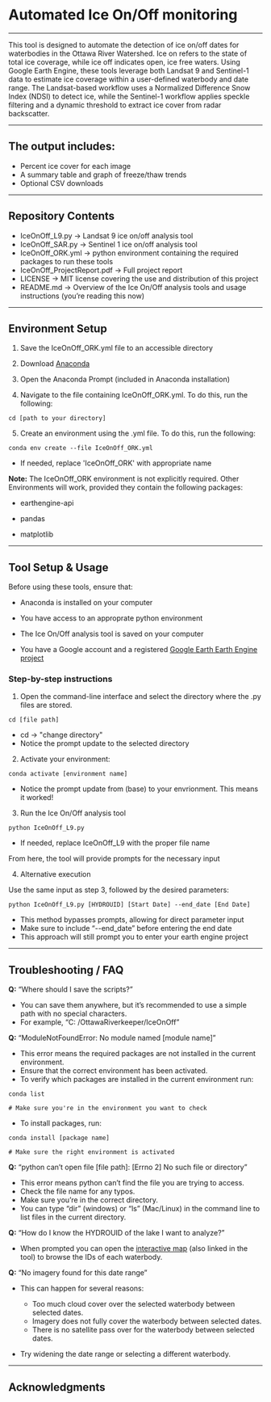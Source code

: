# Automated Ice On/Off monitoring
---

This tool is designed to automate the detection of ice on/off dates for waterbodies in the Ottawa River Watershed. Ice on refers to the state of total ice coverage, while ice off indicates open, ice free waters. 
Using Google Earth Engine, these tools leverage both Landsat 9 and Sentinel-1 data to estimate ice coverage within a user-defined waterbody and date range. The Landsat-based workflow uses a Normalized Difference Snow Index (NDSI) to detect ice, while the Sentinel-1 workflow applies speckle filtering and a dynamic threshold to extract ice cover from radar backscatter.

---
## The output includes: 
* Percent ice cover for each image
* A summary table and graph of freeze/thaw trends
* Optional CSV downloads

---
## Repository Contents
* IceOnOff_L9.py &rarr; Landsat 9 ice on/off analysis tool
* IceOnOff_SAR.py &rarr; Sentinel 1 ice on/off analysis tool
* IceOnOff_ORK.yml &rarr; python environment containing the required packages to run these tools
* IceOnOff_ProjectReport.pdf &rarr; Full project report
* LICENSE &rarr; MIT license covering the use and distribution of this project
* README.md &rarr; Overview of the Ice On/Off analysis tools and usage instructions (you’re reading this now)

---
## Environment Setup
1. Save the IceOnOff_ORK.yml file to an accessible directory

2. Download [Anaconda](https://www.anaconda.com/download)
   
3. Open the Anaconda Prompt (included in Anaconda installation)
   
4. Navigate to the file containing IceOnOff_ORK.yml. To do this, run the following:
```
cd [path to your directory]
```
5. Create an environment using the .yml file. To do this, run the following:
```
conda env create --file IceOnOff_ORK.yml
```
* If needed, replace 'IceOnOff_ORK' with appropriate name
  
**Note:** The IceOnOff_ORK environment is not explicitly required. Other Environments will work, provided they contain the following packages: 
* earthengine-api

* pandas

* matplotlib

---
## Tool Setup & Usage

Before using these tools, ensure that: 
* Anaconda is installed on your computer

* You have access to an approprate python environment

* The Ice On/Off analysis tool is saved on your computer
  
* You have a Google account and a registered [Google Earth Earth Engine project](https://console.cloud.google.com/earth-engine/welcome?pli=1&invt=AbuNfA)

### Step-by-step instructions
1. Open the command-line interface and select the directory where the .py files are stored.
```
cd [file path]
```
* cd &rarr; "change directory"
* Notice the prompt update to the selected directory

2. Activate your environment:
```
conda activate [environment name]
```
* Notice the prompt update from (base) to your envrionment. This means it worked!

3. Run the Ice On/Off analysis tool
```
python IceOnOff_L9.py
```
* If needed, replace IceOnOff_L9 with the proper file name

From here, the tool will provide prompts for the necessary input

4. Alternative execution
   
Use the same input as step 3, followed by the desired parameters:
```
python IceOnOff_L9.py [HYDROUID] [Start Date] --end_date [End Date]
```
* This method bypasses prompts, allowing for direct parameter input
* Make sure to include “--end_date” before entering the end date
* This approach will still prompt you to enter your earth engine project

---
## Troubleshooting / FAQ

**Q:** “Where should I save the scripts?”
*	You can save them anywhere, but it’s recommended to use a simple path with no special characters. 
*	For example, “C: /OttawaRiverkeeper/IceOnOff”


**Q:** “ModuleNotFoundError: No module named [module name]”
*	This error means the required packages are not installed in the current environment. 
*	Ensure that the correct environment has been activated. 
*	To verify which packages are installed in the current environment run: 
```
conda list

# Make sure you're in the environment you want to check
```
*	To install packages, run:
```
conda install [package name]

# Make sure the right environment is activated
```


**Q:** “python can’t open file [file path]: [Errno 2] No such file or directory”
*	This error means python can’t find the file you are trying to access. 
*	Check the file name for any typos.
*	Make sure you’re in the correct directory.
*	You can type “dir” (windows) or “ls” (Mac/Linux) in the command line to list files in the current directory.


**Q:** “How do I know the HYDROUID of the lake I want to analyze?”
*	When prompted you can open the [interactive map](https://ben-schellenberg.github.io/OttawaRiverWatershed/ORW_Feature_Names.html) (also linked in the tool) to browse the IDs of each waterbody. 


**Q:** “No imagery found for this date range”
* This can happen for several reasons: 
  	 * Too much cloud cover over the selected waterbody between selected dates.
   	 * Imagery does not fully cover the waterbody between selected dates.
	 * There is no satellite pass over for the waterbody between selected dates.
    
* Try widening the date range or selecting a different waterbody. 

---
## Acknowledgments
